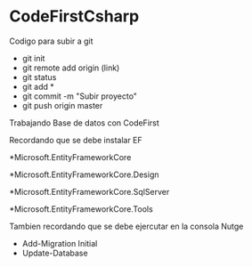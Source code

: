 # CodeFirstCsharp

Codigo para subir a git

* git init
* git remote add origin (link)
* git status
* git add * 
* git commit -m "Subir proyecto"
* git push origin master



Trabajando Base de datos con CodeFirst

Recordando que se debe instalar EF

*Microsoft.EntityFrameworkCore 

*Microsoft.EntityFrameworkCore.Design 

*Microsoft.EntityFrameworkCore.SqlServer

*Microsoft.EntityFrameworkCore.Tools



Tambien recordando que se debe ejercutar en la consola Nutge
 
* Add-Migration Initial
* Update-Database 

